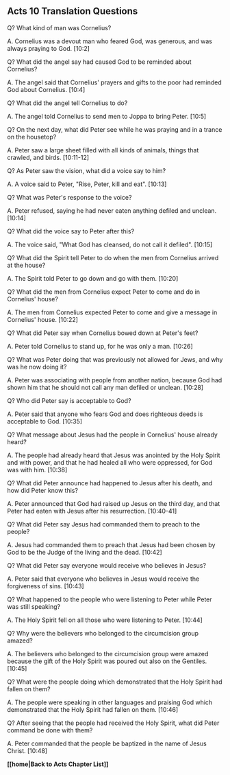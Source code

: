 ## Acts 10 Translation Questions ##

Q? What kind of man was Cornelius?

A. Cornelius was a devout man who feared God, was generous, and was always praying to God. [10:2]

Q? What did the angel say had caused God to be reminded about Cornelius?

A. The angel said that Cornelius' prayers and gifts to the poor had reminded God about Cornelius. [10:4]

Q? What did the angel tell Cornelius to do?

A. The angel told Cornelius to send men to Joppa to bring Peter. [10:5]

Q? On the next day, what did Peter see while he was praying and in a trance on the housetop?

A. Peter saw a large sheet filled with all kinds of animals, things that crawled, and birds. [10:11-12]

Q? As Peter saw the vision, what did a voice say to him?

A. A voice said to Peter, "Rise, Peter, kill and eat". [10:13]

Q? What was Peter's response to the voice?

A. Peter refused, saying he had never eaten anything defiled and unclean. [10:14]

Q? What did the voice say to Peter after this?

A. The voice said, "What God has cleansed, do not call it defiled". [10:15]

Q? What did the Spirit tell Peter to do when the men from Cornelius arrived at the house?

A. The Spirit told Peter to go down and go with them. [10:20]

Q? What did the men from Cornelius expect Peter to come and do in Cornelius' house?

A. The men from Cornelius expected Peter to come and give a message in Cornelius' house. [10:22]

Q? What did Peter say when Cornelius bowed down at Peter's feet?

A. Peter told Cornelius to stand up, for he was only a man. [10:26]

Q? What was Peter doing that was previously not allowed for Jews, and why was he now doing it?

A. Peter was associating with people from another nation, because God had shown him that he should not call any man defiled or unclean. [10:28]

Q? Who did Peter say is acceptable to God?

A. Peter said that anyone who fears God and does righteous deeds is acceptable to God. [10:35]

Q? What message about Jesus had the people in Cornelius' house already heard?

A. The people had already heard that Jesus was anointed by the Holy Spirit and with power, and that he had healed all who were oppressed, for God was with him. [10:38]

Q? What did Peter announce had happened to Jesus after his death, and how did Peter know this?

A. Peter announced that God had raised up Jesus on the third day, and that Peter had eaten with Jesus after his resurrection. [10:40-41]

Q? What did Peter say Jesus had commanded them to preach to the people?

A. Jesus had commanded them to preach that Jesus had been chosen by God to be the Judge of the living and the dead. [10:42]

Q? What did Peter say everyone would receive who believes in Jesus?

A. Peter said that everyone who believes in Jesus would receive the forgiveness of sins. [10:43]

Q? What happened to the people who were listening to Peter while Peter was still speaking?

A. The Holy Spirit fell on all those who were listening to Peter. [10:44]

Q? Why were the believers who belonged to the circumcision group amazed?

A. The believers who belonged to the circumcision group were amazed because the gift of the Holy Spirit was poured out also on the Gentiles. [10:45]

Q? What were the people doing which demonstrated that the Holy Spirit had fallen on them?

A. The people were speaking in other languages and praising God which demonstrated that the Holy Spirit had fallen on them. [10:46]

Q? After seeing that the people had received the Holy Spirit, what did Peter command be done with them?

A. Peter commanded that the people be baptized in the name of Jesus Christ. [10:48]

__[[home|Back to Acts Chapter List]]__

